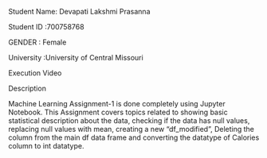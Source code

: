 Student Name: Devapati Lakshmi Prasanna

Student ID :700758768

GENDER : Female

University :University of Central Missouri

Execution Video



Description

Machine Learning Assignment-1 is done completely using Jupyter Notebook. This Assignment covers topics related to showing basic statistical description about the data, checking if the data has null values, replacing null values with mean, creating a new “df_modified”, Deleting the column from the main df data frame and converting the datatype of Calories column to int datatype.
